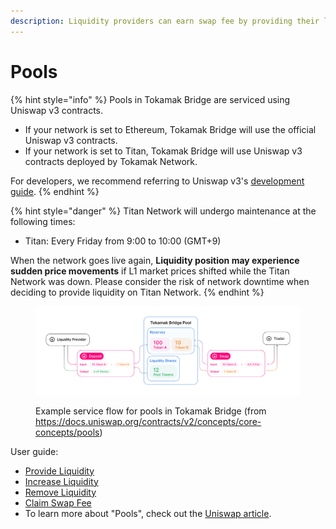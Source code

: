 ```yaml
---
description: Liquidity providers can earn swap fee by providing their liquidity in pools.
---
```


# Pools

{% hint style="info" %}
Pools in Tokamak Bridge are serviced using Uniswap v3 contracts.

* If your network is set to Ethereum, Tokamak Bridge will use the official Uniswap v3 contracts.
* If your network is set to Titan, Tokamak Bridge will use Uniswap v3 contracts deployed by Tokamak Network.

For developers, we recommend referring to Uniswap v3's [development guide](https://docs.uniswap.org/contracts/v3/overview).
{% endhint %}

{% hint style="danger" %}
Titan Network will undergo maintenance at the following times:

* Titan: Every Friday from 9:00 to 10:00 (GMT+9)

When the network goes live again, **Liquidity position may experience sudden price movements** if L1 market prices shifted while the Titan Network was down. Please consider the risk of network downtime when deciding to provide liquidity on Titan Network.
{% endhint %}

<figure><img src="../../../.gitbook/assets/image (47).png" alt=""><figcaption><p>Example service flow for pools in Tokamak Bridge (from <a href="https://docs.uniswap.org/contracts/v2/concepts/core-concepts/pools">https://docs.uniswap.org/contracts/v2/concepts/core-concepts/pools</a>)</p></figcaption></figure>

User guide:&#x20;

* [Provide Liquidity](provide-liquidity.md)
* [Increase Liquidity](increase-liquidity.md)
* [Remove Liquidity](remove-liquidity.md)
* [Claim Swap Fee](claim-swap-fee.md)
* To learn more about "Pools", check out the [Uniswap article](https://docs.uniswap.org/contracts/v2/concepts/core-concepts/pools).
